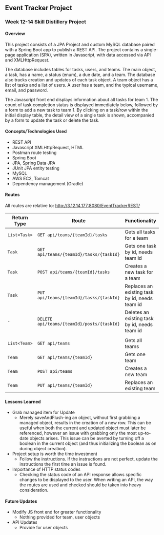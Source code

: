 ## Event Tracker Project

### Week 12-14 Skill Distillery Project

#### Overview

This project consists of a JPA Project and custom MySQL database paired with a Spring Boot app to publish a REST API.  The project contains a single-page application (SPA), written in Javascript, with data accessed via API and XMLHttpRequest.

The database includes tables for tasks, users, and teams.  The main object, a task, has a name, a status (enum), a due date, and a team.  The database also tracks creation and updates of each task object.  A team object has a list of tasks and a list of users.  A user has a team, and the typical username, email, and password.

The Javascript front end displays information about all tasks for team 1.  The count of task completion status is displayed immediately below, followed by a form to add a new task to team 1.  By clicking on a task/row within the initial display table, the detail view of a single task is shown, accompanied by a form to update the task or delete the task.

#### Concepts/Technologies Used

- REST API
- Javascript XMLHttpRequest, HTML
- Postman route testing
- Spring Boot
- JPA, Spring Data JPA
- JUnit JPA entity testing
- MySQL
- AWS EC2, Tomcat
- Dependency management (Gradle)

#### Routes

All routes are relative to:
http://3.12.14.177:8080/EventTrackerREST/

| Return Type | Route                 | Functionality                  |
|-------------|-----------------------|--------------------------------|
| `List<Task>`  |`GET api/teams/{teamId}/tasks`            | Gets all tasks for a team                     |
| `Task`        |`GET api/teams/{teamId}/tasks/{taskId}`   | Gets one task by id, needs team id            |
| `Task`        |`POST api/teams/{teamId}/tasks`           | Creates a new task for a team                 |
| `Task`        |`PUT api/teams/{teamId}/tasks/{taskId}`   | Replaces an existing task by id, needs team id|
| `-`           |`DELETE api/teams/{teamId}/posts/{taskId}`| Deletes an existing task by id, needs team id |
||||
| `List<Team>`  |`GET api/teams`                           | Gets all teams                                |
| `Team`        |`GET api/teams/{teamId}`                  | Gets one team                                 |
| `Team`        |`POST api/teams`                          | Creates a new team                            |
| `Team`        |`PUT api/teams/{teamId}`                  | Replaces an existing team                     |

#### Lessons Learned

- Grab managed item for Update
  - Merely saveAndFlush-ing an object, without first grabbing a managed object, results in the creation of a new row.  This can be useful when both the current and updated object must later be referenced, however an issue with grabbing only the most up-to-date objects arises.  This issue can be averted by turning off a boolean in the current object (and thus initializing the boolean as on during object creation).
- Project setup is worth the time investment
  - Follow the instructions.  If the instructions are not perfect, update the instructions the first time an issue is found.
- Importance of HTTP status codes
  - Checking the status code of an API response allows specific changes to be displayed to the user.  When writing an API, the way the routes are used and checked should be taken into heavy consideration.

#### Future Updates

- Modify JS front end for greater functionality
  - Nothing provided for team, user objects
- API Updates
  - Provide for user objects
